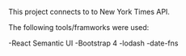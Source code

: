 This project connects to to New York Times API.

The following tools/framworks were used:

-React Semantic UI 
-Bootstrap 4
-lodash
-date-fns



